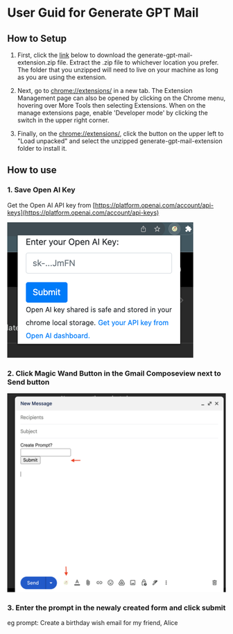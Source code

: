 # User Guid for Generate GPT Mail

## How to Setup

1. First, click the [link](https://drive.google.com/file/d/1NIpbJDYTCSDNTj5wxuFv73huo81Uaidf/view?usp=sharing) below to download the generate-gpt-mail-extension.zip file. Extract the .zip file to whichever location you prefer. The folder that you unzipped will need to live on your machine as long as you are using the extension.

2. Next, go to [chrome://extensions/](chrome://extensions/) in a new tab. The Extension Management page can also be opened by clicking on the Chrome menu, hovering over More Tools then selecting Extensions. When on the manage extensions page, enable 'Developer mode' by clicking the switch in the upper right corner.

3. Finally, on the [chrome://extensions/](chrome://extensions/), click the button on the upper left to "Load unpacked" and select the unzipped generate-gpt-mail-extension folder to install it.

## How to use

### 1. Save Open AI Key

Get the Open AI API key from [https://platform.openai.com/account/api-keys](https://platform.openai.com/account/api-keys)

![Save Key](./images/save-key.png)

### 2. Click Magic Wand Button in the Gmail Composeview next to Send button

![Enter Prompt](./images/sample-compose.png)

### 3. Enter the prompt in the newaly created form and click submit

eg prompt: Create a birthday wish email for my friend, Alice
